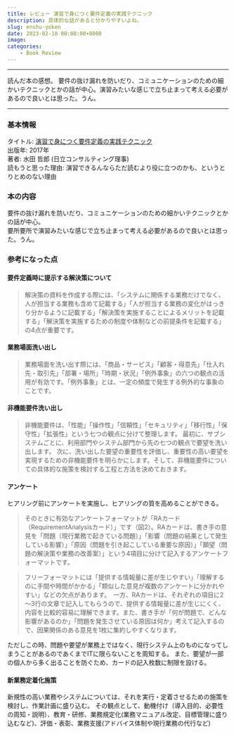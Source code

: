 ```yaml
---
title: レビュー 演習で身につく要件定義の実践テクニック
description: 具体的な話があると分かりやすいよね。
slug: enshu-yoken
date: 2023-02-10 00:00:00+0000
image: 
categories:
    - Book Review
---
```


***
読んだ本の感想。
要件の抜け漏れを防いだり、コミュニケーションのための細かいテクニックとかの話が中心。演習みたいな感じで立ち止まって考える必要があるので良いとは思った。うん。

***
  
### 基本情報
タイトル: [演習で身につく要件定義の実践テクニック](https://www.amazon.co.jp/%E6%BC%94%E7%BF%92%E3%81%A7%E8%BA%AB%E3%81%AB%E3%81%A4%E3%81%8F%E8%A6%81%E4%BB%B6%E5%AE%9A%E7%BE%A9%E3%81%AE%E5%AE%9F%E8%B7%B5%E3%83%86%E3%82%AF%E3%83%8B%E3%83%83%E3%82%AF-%E6%B0%B4%E7%94%B0-%E5%93%B2%E9%83%8E/dp/482225884X )  
出版年: 2017年  
著者: 水田 哲郎 (日立コンサルティング理事)  
読もうと思った理由: 演習できるんならただ読むより役に立つのかも、というとりとめのない理由

### 本の内容
要件の抜け漏れを防いだり、コミュニケーションのための細かいテクニックとかの話が中心。  
要所要所で演習みたいな感じで立ち止まって考える必要があるので良いとは思った。うん。


### 参考になった点
#### 要件定義時に提示する解決策について  

>解決策の資料を作成する際には、「システムに関係する業務だけでなく、人が担当する業務も含めて記載する」「人が担当する業務の変化がはっきり分かるように記載する」「解決策を実施することによるメリットを記載する」「解決策を実施するための制度や体制などの前提条件を記載する」の4点が重要です。  

#### 業務場面洗い出し  
>業務場面を洗い出す際には、「商品・サービス」「顧客・得意先」「仕入れ先・取引先」「部署・場所」「時期・状況」「例外事象」の六つの観点の活用が有効です。「例外事象」とは、一定の頻度で発生する例外的な事象のことです。   
   
#### 非機能要件洗い出し
>非機能要件は、「性能」「操作性」「信頼性」「セキュリティ」「移行性」「保守性」「拡張性」という七つの観点に分けて整理します。  最初に、サブシステムごとに、利用部門やシステム部門から先の七つの観点で要望を洗い出します。  次に、洗い出した要望の重要性を評価し、重要性の高い要望を実現するための非機能要件を明らかにします。そして、非機能要件についての具体的な施策を検討する工程と方法を決めておきます。

#### アンケート
ヒアリング前にアンケートを実施し、ヒアリングの質を高めることができる。
>そのときに有効なアンケートフォーマットが「RAカード（RequirementAnalysisカード）」です（図2）。RAカードは、書き手の意見を「問題（現行業務で起きている問題）」「影響（問題の結果として発生している影響）」「原因（問題を引き起こしている重要な原因）」「願望（問題の解決策や業務の改善案）」という4項目に分けて記入するアンケートフォーマットです。

>フリーフォーマットには「提供する情報量に差が生じやすい」「理解するのに手間や時間がかかる」「類似した意見が複数のアンケートに分かれやすい」などの欠点があります。　一方、RAカードは、それぞれの項目に2～3行の文章で記入してもらうので、提供する情報量に差が生じにくく、内容を比較的容易に理解できます。また、書き手が「何が問題で、どんな影響があるのか」「問題を発生させている原因は何か」考えて記入するので、因果関係のある意見を1枚に集約しやすくなります。

ただしこの時、問題や要望が業務上ではなく、現行システム上のものになってしまうことがあるのであくまでITに限らないことを周知する。
また、要望が一部の個人から多く出ることを防ぐため、カードの記入枚数に制限を設ける。

#### 新業務定着化施策  
新規性の高い業務やシステムについては、それを実行・定着させるための施策を検討し、作業計画に盛り込む。  その観点として、動機付け（導入目的、必要性の周知・説明）、教育・研修、業務規定化(業務マニュアル改定、目標管理に盛り込むなど)、評価・表彰、業務支援(アドバイス体制や現行業務の代行など)

